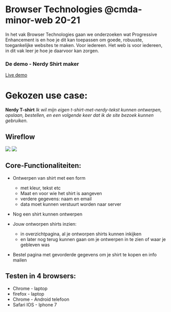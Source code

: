 # Browser Technologies @cmda-minor-web 20-21

In het vak Browser Technologies gaan we onderzoeken wat Progressive Enhancement is en hoe je dit kan toepassen om goede, robuuste, toegankelijke websites te maken. Voor iedereen. Het web is voor iedereen, in dit vak leer je hoe je daarvoor kan zorgen.

### De demo - Nerdy Shirt maker
[Live demo](nerdy-shirt-maker.herokuapp.com/)

<!-- [Rubric](https://docs.google.com/spreadsheets/d/1MV3BWwwg_Zz1n-S_qOM4iSm4gA4M6g0xAxGacyaPuac/) -->

# Gekozen use case: 
**Nerdy T-shirt**
*Ik wil mijn eigen t-shirt-met-nerdy-tekst kunnen ontwerpen, opslaan, bestellen, en een volgende keer dat ik de site bezoek kunnen gebruiken.*

## Wireflow
![](https://user-images.githubusercontent.com/60745348/111474931-db26dc80-872c-11eb-9f19-ab32c5bdaf95.png)
![](https://user-images.githubusercontent.com/60745348/111474937-dcf0a000-872c-11eb-9f03-f007e03bcb08.png)

## Core-Functionaliteiten:

- Ontwerpen van shirt met een form
    - met kleur, tekst etc
    - Maat en voor wie het shirt is aangeven 
    - verdere gegevens: naam en email 
    - data moet kunnen verstuurt worden naar server

- Nog een shirt kunnen ontwerpen

- Jouw ontworpen shirts inzien:
    - in overzichtpagina, al je ontworpen shirts kunnen inkijken
    - en later nog terug kunnen gaan om je ontwerpen in te zien of waar je gebleven was

- Bestel pagina met gevorderde gegevens om je shirt te kopen en info mailen

## Testen in 4 browsers:

- Chrome - laptop
- firefox - laptop
- Chrome - Android telefoon
- Safari IOS - Iphone 7

<!-- Add a link to your live demo in Github Pages 🌐-->

<!-- ☝️ replace this description with a description of your own work -->

<!-- replace the code in the /docs folder with your own, so you can showcase your work with GitHub Pages 🌍 -->

<!-- Add a nice poster image here at the end of the week, showing off your shiny frontend 📸 -->

<!-- Maybe a table of contents here? 📚 -->

<!-- How about a section that describes how to install this project? 🤓 -->

<!-- ...but how does one use this project? What are its features 🤔 -->

<!-- Maybe a checklist of done stuff and stuff still on your wishlist? ✅ -->

<!-- How about a license here? 📜 (or is it a licence?) 🤷 -->
